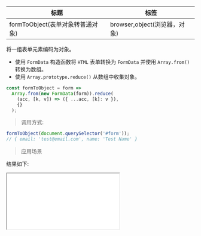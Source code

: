 | 标题                             | 标签                         |
| -------------------------------- | ---------------------------- |
| formToObject(表单对象转普通对象) | browser,object(浏览器，对象) |

将一组表单元素编码为对象。

- 使用 `FormData` 构造函数将 `HTML` 表单转换为 `FormData` 并使用 `Array.from()` 转换为数组。
- 使用 `Array.prototype.reduce()` 从数组中收集对象。

```js
const formToObject = form =>
  Array.from(new FormData(form)).reduce(
    (acc, [k, v]) => ({ ...acc, [k]: v }),
    {}
  );
```

> 调用方式:

```js
formToObject(document.querySelector('#form'));
// { email: 'test@email.com', name: 'Test Name' }
```

> 应用场景

<div class="code-editor" data-url="codes/javascript/html/formToObject.html" data-language="html"></div>

结果如下:

<iframe src="codes/javascript/html/formToObject.html"></iframe>
